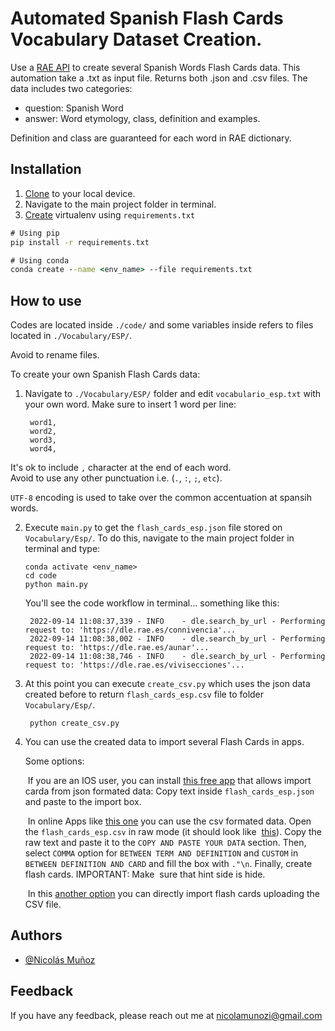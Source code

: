 
# Automated Spanish Flash Cards Vocabulary Dataset Creation.

Use a [RAE API](https://pypi.org/project/pyrae/) to create several Spanish Words Flash Cards data.
This automation take a .txt as input file. Returns both .json and .csv 
files.
The data includes two categories:

* question: Spanish Word 
* answer: Word etymology, class, definition and examples. 

Definition and class are guaranteed for each word in RAE dictionary.
   

  




## Installation

1. [Clone](https://docs.github.com/en/repositories/creating-and-managing-repositories/cloning-a-repository) 
   to your local device. 
2. Navigate to the main project folder in terminal.   
3. [Create](https://stackoverflow.com/questions/48787250/set-up-virtualenv-using-a-requirements-txt-generated-by-conda) 
   virtualenv  using `requirements.txt`
   
```cmd
# Using pip
pip install -r requirements.txt

# Using conda
conda create --name <env_name> --file requirements.txt
```
    
## How to use

Codes are located inside `./code/` and some variables inside refers to files located
in `./Vocabulary/ESP/`.

Avoid to rename files. 

To create your own Spanish Flash Cards data:

1. Navigate to `./Vocabulary/ESP/` folder and edit `vocabulario_esp.txt` with your own word. 
   Make sure to insert 1 word per line:

        word1,
        word2,
        word3,
        word4,

 It's ok to include `,` character at the end of each word.  
 Avoid to use any other punctuation i.e. (`.`, `:`, `;`, `etc`).
 
 `UTF-8` encoding is used to take over the common accentuation
 at spansih words.

2. Execute `main.py` to get the `flash_cards_esp.json` file stored on
   `Vocabulary/Esp/`. To do this, navigate to the main 
   project folder in terminal and type:

       conda activate <env_name> 
       cd code 
       python main.py

   You'll see the code workflow in terminal... something like this:

        2022-09-14 11:08:37,339 - INFO    - dle.search_by_url - Performing request to: 'https://dle.rae.es/connivencia'...
        2022-09-14 11:08:38,002 - INFO    - dle.search_by_url - Performing request to: 'https://dle.rae.es/aunar'...
        2022-09-14 11:08:38,746 - INFO    - dle.search_by_url - Performing request to: 'https://dle.rae.es/vivisecciones'...    

3. At this point you can execute `create_csv.py` which uses the json data created
   before to return `flash_cards_esp.csv` file to folder `Vocabulary/Esp/`.

        python create_csv.py
   
4. You can use the created data to import several Flash Cards in apps.

   Some options:


   &nbsp;If you are an IOS user, 
   you can install [this free app](https://apps.apple.com/cl/app/flash-cards/id1454664875?l=en&fbclid=IwAR0fd_d8gPQNVyOSXNUBvjEbL3p6L2r584AeiDAONxe6I3zfd7P9b9SrxMA) 
   that allows import carda from json formated data: Copy text inside `flash_cards_esp.json` and paste to the import box. 

   &nbsp;In online Apps like [this one](https://www.cram.com/flashcards/create) you can use the csv formated data.
   Open the `flash_cards_esp.csv` in raw mode (it should look like &nbsp;[this](https://raw.githubusercontent.com/Nicolamunozi/FC_SV_txt/main/Vocabulary/Esp/flash_cards_esp.csv)).
   Copy the raw text and paste it to the `COPY AND PASTE YOUR DATA` section. Then, select `COMMA` option for `BETWEEN TERM AND`&nbsp; `DEFINITION` and `CUSTOM` in `BETWEEN DEFINITION AND CARD` 
   and fill the box with `."\n`. Finally, create flash cards. IMPORTANT: Make &nbsp;sure that hint side is hide. 

   &nbsp;In this [another option](https://www.goconqr.com/) you can directly import flash cards uploading the CSV file. 





        

 








## Authors

- [@Nicolás Muñoz](https://www.github.com/Nicolamunozi)


## Feedback

If you have any feedback, please reach out me at nicolamunozi@gmail.com

